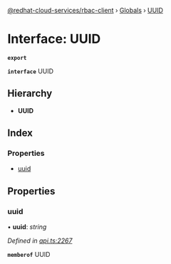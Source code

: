 [@redhat-cloud-services/rbac-client](../README.md) › [Globals](../globals.md) › [UUID](uuid.md)

# Interface: UUID

**`export`** 

**`interface`** UUID

## Hierarchy

* **UUID**

## Index

### Properties

* [uuid](uuid.md#uuid)

## Properties

###  uuid

• **uuid**: *string*

*Defined in [api.ts:2267](https://github.com/RedHatInsights/javascript-clients/blob/master/packages/rbac/api.ts#L2267)*

**`memberof`** UUID
